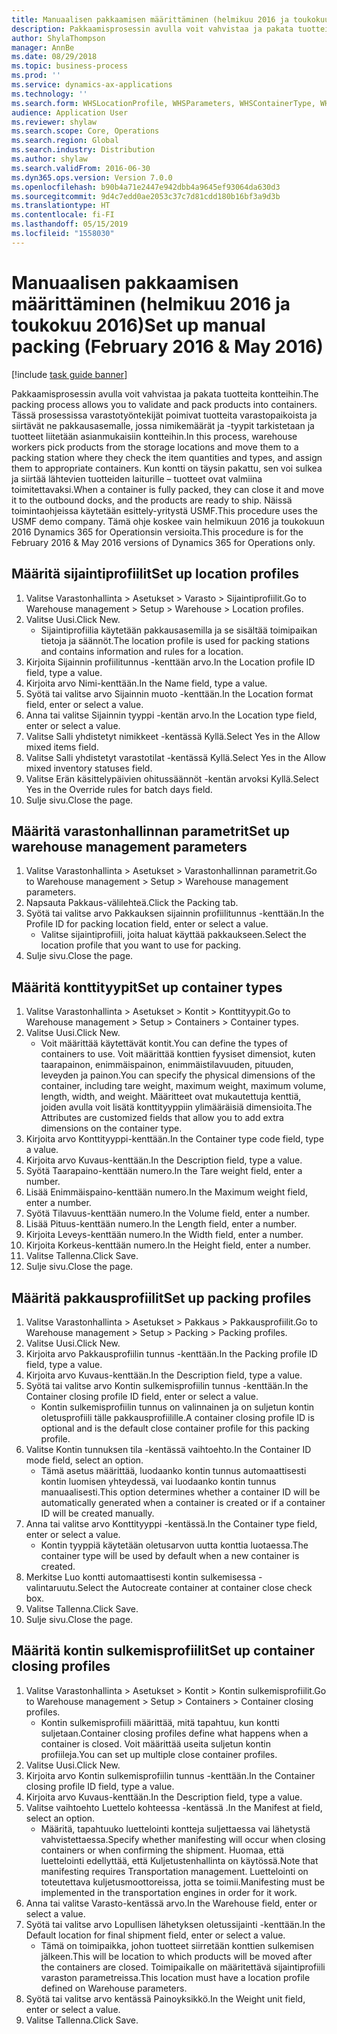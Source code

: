 ```yaml
---
title: Manuaalisen pakkaamisen määrittäminen (helmikuu 2016 ja toukokuu 2016)
description: Pakkaamisprosessin avulla voit vahvistaa ja pakata tuotteita kontteihin.
author: ShylaThompson
manager: AnnBe
ms.date: 08/29/2018
ms.topic: business-process
ms.prod: ''
ms.service: dynamics-ax-applications
ms.technology: ''
ms.search.form: WHSLocationProfile, WHSParameters, WHSContainerType, WHSPackProfile, WHSCloseContainerProfile, InventLocationIdLookup, UnitOfMeasureLookup
audience: Application User
ms.reviewer: shylaw
ms.search.scope: Core, Operations
ms.search.region: Global
ms.search.industry: Distribution
ms.author: shylaw
ms.search.validFrom: 2016-06-30
ms.dyn365.ops.version: Version 7.0.0
ms.openlocfilehash: b90b4a71e2447e942dbb4a9645ef93064da630d3
ms.sourcegitcommit: 9d4c7edd0ae2053c37c7d81cdd180b16bf3a9d3b
ms.translationtype: HT
ms.contentlocale: fi-FI
ms.lasthandoff: 05/15/2019
ms.locfileid: "1558030"
---
```

# <a name="set-up-manual-packing-february-2016--may-2016"></a><span data-ttu-id="d2a5d-103">Manuaalisen pakkaamisen määrittäminen (helmikuu 2016 ja toukokuu 2016)</span><span class="sxs-lookup"><span data-stu-id="d2a5d-103">Set up manual packing (February 2016 & May 2016)</span></span>

[!include [task guide banner](../../includes/task-guide-banner.md)]

<span data-ttu-id="d2a5d-104">Pakkaamisprosessin avulla voit vahvistaa ja pakata tuotteita kontteihin.</span><span class="sxs-lookup"><span data-stu-id="d2a5d-104">The packing process allows you to validate and pack products into containers.</span></span> <span data-ttu-id="d2a5d-105">Tässä prosessissa varastotyöntekijät poimivat tuotteita varastopaikoista ja siirtävät ne pakkausasemalle, jossa nimikemäärät ja -tyypit tarkistetaan ja tuotteet liitetään asianmukaisiin kontteihin.</span><span class="sxs-lookup"><span data-stu-id="d2a5d-105">In this process, warehouse workers pick products from the storage locations and move them to a packing station where they check the item quantities and types, and assign them to appropriate containers.</span></span> <span data-ttu-id="d2a5d-106">Kun kontti on täysin pakattu, sen voi sulkea ja siirtää lähtevien tuotteiden laiturille – tuotteet ovat valmiina toimitettavaksi.</span><span class="sxs-lookup"><span data-stu-id="d2a5d-106">When a container is fully packed, they can close it and move it to the outbound docks, and the products are ready to ship.</span></span> <span data-ttu-id="d2a5d-107">Näissä toimintaohjeissa käytetään esittely-yritystä USMF.</span><span class="sxs-lookup"><span data-stu-id="d2a5d-107">This procedure uses the USMF demo company.</span></span> <span data-ttu-id="d2a5d-108">Tämä ohje koskee vain helmikuun 2016 ja toukokuun 2016 Dynamics 365 for Operationsin versioita.</span><span class="sxs-lookup"><span data-stu-id="d2a5d-108">This procedure is for the February 2016 & May 2016 versions of Dynamics 365 for Operations only.</span></span>


## <a name="set-up-location-profiles"></a><span data-ttu-id="d2a5d-109">Määritä sijaintiprofiilit</span><span class="sxs-lookup"><span data-stu-id="d2a5d-109">Set up location profiles</span></span>
1. <span data-ttu-id="d2a5d-110">Valitse Varastonhallinta > Asetukset > Varasto > Sijaintiprofiilit.</span><span class="sxs-lookup"><span data-stu-id="d2a5d-110">Go to Warehouse management > Setup > Warehouse > Location profiles.</span></span>
2. <span data-ttu-id="d2a5d-111">Valitse Uusi.</span><span class="sxs-lookup"><span data-stu-id="d2a5d-111">Click New.</span></span>
    * <span data-ttu-id="d2a5d-112">Sijaintiprofiilia käytetään pakkausasemilla ja se sisältää toimipaikan tietoja ja säännöt.</span><span class="sxs-lookup"><span data-stu-id="d2a5d-112">The location profile is used for packing stations and contains information and rules for a location.</span></span>  
3. <span data-ttu-id="d2a5d-113">Kirjoita Sijainnin profiilitunnus -kenttään arvo.</span><span class="sxs-lookup"><span data-stu-id="d2a5d-113">In the Location profile ID field, type a value.</span></span>
4. <span data-ttu-id="d2a5d-114">Kirjoita arvo Nimi-kenttään.</span><span class="sxs-lookup"><span data-stu-id="d2a5d-114">In the Name field, type a value.</span></span>
5. <span data-ttu-id="d2a5d-115">Syötä tai valitse arvo Sijainnin muoto -kenttään.</span><span class="sxs-lookup"><span data-stu-id="d2a5d-115">In the Location format field, enter or select a value.</span></span>
6. <span data-ttu-id="d2a5d-116">Anna tai valitse Sijainnin tyyppi -kentän arvo.</span><span class="sxs-lookup"><span data-stu-id="d2a5d-116">In the Location type field, enter or select a value.</span></span>
7. <span data-ttu-id="d2a5d-117">Valitse Salli yhdistetyt nimikkeet -kentässä Kyllä.</span><span class="sxs-lookup"><span data-stu-id="d2a5d-117">Select Yes in the Allow mixed items field.</span></span>
8. <span data-ttu-id="d2a5d-118">Valitse Salli yhdistetyt varastotilat -kentässä Kyllä.</span><span class="sxs-lookup"><span data-stu-id="d2a5d-118">Select Yes in the Allow mixed  inventory statuses field.</span></span>
9. <span data-ttu-id="d2a5d-119">Valitse Erän käsittelypäivien ohitussäännöt -kentän arvoksi Kyllä.</span><span class="sxs-lookup"><span data-stu-id="d2a5d-119">Select Yes in the Override rules for batch days field.</span></span>
10. <span data-ttu-id="d2a5d-120">Sulje sivu.</span><span class="sxs-lookup"><span data-stu-id="d2a5d-120">Close the page.</span></span>

## <a name="set-up-warehouse-management-parameters"></a><span data-ttu-id="d2a5d-121">Määritä varastonhallinnan parametrit</span><span class="sxs-lookup"><span data-stu-id="d2a5d-121">Set up warehouse management parameters</span></span> 
1. <span data-ttu-id="d2a5d-122">Valitse Varastonhallinta > Asetukset > Varastonhallinnan parametrit.</span><span class="sxs-lookup"><span data-stu-id="d2a5d-122">Go to Warehouse management > Setup > Warehouse management parameters.</span></span>
2. <span data-ttu-id="d2a5d-123">Napsauta Pakkaus-välilehteä.</span><span class="sxs-lookup"><span data-stu-id="d2a5d-123">Click the Packing tab.</span></span>
3. <span data-ttu-id="d2a5d-124">Syötä tai valitse arvo Pakkauksen sijainnin profiilitunnus -kenttään.</span><span class="sxs-lookup"><span data-stu-id="d2a5d-124">In the Profile ID for packing location field, enter or select a value.</span></span>
    * <span data-ttu-id="d2a5d-125">Valitse sijaintiprofiili, joita haluat käyttää pakkaukseen.</span><span class="sxs-lookup"><span data-stu-id="d2a5d-125">Select the location profile that you want to use for packing.</span></span>  
4. <span data-ttu-id="d2a5d-126">Sulje sivu.</span><span class="sxs-lookup"><span data-stu-id="d2a5d-126">Close the page.</span></span>

## <a name="set-up-container-types"></a><span data-ttu-id="d2a5d-127">Määritä konttityypit</span><span class="sxs-lookup"><span data-stu-id="d2a5d-127">Set up container types</span></span>
1. <span data-ttu-id="d2a5d-128">Valitse Varastonhallinta > Asetukset > Kontit > Konttityypit.</span><span class="sxs-lookup"><span data-stu-id="d2a5d-128">Go to Warehouse management > Setup > Containers > Container types.</span></span>
2. <span data-ttu-id="d2a5d-129">Valitse Uusi.</span><span class="sxs-lookup"><span data-stu-id="d2a5d-129">Click New.</span></span>
    * <span data-ttu-id="d2a5d-130">Voit määrittää käytettävät kontit.</span><span class="sxs-lookup"><span data-stu-id="d2a5d-130">You can define the types of containers to use.</span></span> <span data-ttu-id="d2a5d-131">Voit määrittää konttien fyysiset dimensiot, kuten taarapainon, enimmäispainon, enimmäistilavuuden, pituuden, leveyden ja painon.</span><span class="sxs-lookup"><span data-stu-id="d2a5d-131">You can specify the physical dimensions of the container, including tare weight, maximum weight, maximum volume, length, width, and weight.</span></span>  <span data-ttu-id="d2a5d-132">Määritteet ovat mukautettuja kenttiä, joiden avulla voit lisätä konttityyppiin ylimääräisiä dimensioita.</span><span class="sxs-lookup"><span data-stu-id="d2a5d-132">The Attributes are customized fields that allow you to add extra dimensions on the container type.</span></span>     
3. <span data-ttu-id="d2a5d-133">Kirjoita arvo Konttityyppi-kenttään.</span><span class="sxs-lookup"><span data-stu-id="d2a5d-133">In the Container type code field, type a value.</span></span>
4. <span data-ttu-id="d2a5d-134">Kirjoita arvo Kuvaus-kenttään.</span><span class="sxs-lookup"><span data-stu-id="d2a5d-134">In the Description field, type a value.</span></span>
5. <span data-ttu-id="d2a5d-135">Syötä Taarapaino-kenttään numero.</span><span class="sxs-lookup"><span data-stu-id="d2a5d-135">In the Tare weight field, enter a number.</span></span>
6. <span data-ttu-id="d2a5d-136">Lisää Enimmäispaino-kenttään numero.</span><span class="sxs-lookup"><span data-stu-id="d2a5d-136">In the Maximum weight field, enter a number.</span></span>
7. <span data-ttu-id="d2a5d-137">Syötä Tilavuus-kenttään numero.</span><span class="sxs-lookup"><span data-stu-id="d2a5d-137">In the Volume field, enter a number.</span></span>
8. <span data-ttu-id="d2a5d-138">Lisää Pituus-kenttään numero.</span><span class="sxs-lookup"><span data-stu-id="d2a5d-138">In the Length field, enter a number.</span></span>
9. <span data-ttu-id="d2a5d-139">Kirjoita Leveys-kenttään numero.</span><span class="sxs-lookup"><span data-stu-id="d2a5d-139">In the Width field, enter a number.</span></span>
10. <span data-ttu-id="d2a5d-140">Kirjoita Korkeus-kenttään numero.</span><span class="sxs-lookup"><span data-stu-id="d2a5d-140">In the Height field, enter a number.</span></span>
11. <span data-ttu-id="d2a5d-141">Valitse Tallenna.</span><span class="sxs-lookup"><span data-stu-id="d2a5d-141">Click Save.</span></span>
12. <span data-ttu-id="d2a5d-142">Sulje sivu.</span><span class="sxs-lookup"><span data-stu-id="d2a5d-142">Close the page.</span></span>

## <a name="set-up-packing-profiles"></a><span data-ttu-id="d2a5d-143">Määritä pakkausprofiilit</span><span class="sxs-lookup"><span data-stu-id="d2a5d-143">Set up packing profiles</span></span>
1. <span data-ttu-id="d2a5d-144">Valitse Varastonhallinta > Asetukset > Pakkaus > Pakkausprofiilit.</span><span class="sxs-lookup"><span data-stu-id="d2a5d-144">Go to Warehouse management > Setup > Packing > Packing profiles.</span></span>
2. <span data-ttu-id="d2a5d-145">Valitse Uusi.</span><span class="sxs-lookup"><span data-stu-id="d2a5d-145">Click New.</span></span>
3. <span data-ttu-id="d2a5d-146">Kirjoita arvo Pakkausprofiilin tunnus -kenttään.</span><span class="sxs-lookup"><span data-stu-id="d2a5d-146">In the Packing profile ID field, type a value.</span></span>
4. <span data-ttu-id="d2a5d-147">Kirjoita arvo Kuvaus-kenttään.</span><span class="sxs-lookup"><span data-stu-id="d2a5d-147">In the Description field, type a value.</span></span>
5. <span data-ttu-id="d2a5d-148">Syötä tai valitse arvo Kontin sulkemisprofiilin tunnus -kenttään.</span><span class="sxs-lookup"><span data-stu-id="d2a5d-148">In the Container closing profile ID field, enter or select a value.</span></span>
    * <span data-ttu-id="d2a5d-149">Kontin sulkemisprofiilin tunnus on valinnainen ja on suljetun kontin oletusprofiili tälle pakkausprofiilille.</span><span class="sxs-lookup"><span data-stu-id="d2a5d-149">A container closing profile ID is optional and is the default close container profile for this packing profile.</span></span>  
6. <span data-ttu-id="d2a5d-150">Valitse Kontin tunnuksen tila -kentässä vaihtoehto.</span><span class="sxs-lookup"><span data-stu-id="d2a5d-150">In the Container ID mode field, select an option.</span></span>
    * <span data-ttu-id="d2a5d-151">Tämä asetus määrittää, luodaanko kontin tunnus automaattisesti kontin luomisen yhteydessä, vai luodaanko kontin tunnus manuaalisesti.</span><span class="sxs-lookup"><span data-stu-id="d2a5d-151">This option determines whether a container ID will be automatically generated when a container is created or if a container ID will be created manually.</span></span>  
7. <span data-ttu-id="d2a5d-152">Anna tai valitse arvo Konttityyppi -kentässä.</span><span class="sxs-lookup"><span data-stu-id="d2a5d-152">In the Container type field, enter or select a value.</span></span>
    * <span data-ttu-id="d2a5d-153">Kontin tyyppiä käytetään oletusarvon uutta konttia luotaessa.</span><span class="sxs-lookup"><span data-stu-id="d2a5d-153">The container type will be used by default when a new container is created.</span></span>  
8. <span data-ttu-id="d2a5d-154">Merkitse Luo kontti automaattisesti kontin sulkemisessa -valintaruutu.</span><span class="sxs-lookup"><span data-stu-id="d2a5d-154">Select the Autocreate container at container close check box.</span></span>
9. <span data-ttu-id="d2a5d-155">Valitse Tallenna.</span><span class="sxs-lookup"><span data-stu-id="d2a5d-155">Click Save.</span></span>
10. <span data-ttu-id="d2a5d-156">Sulje sivu.</span><span class="sxs-lookup"><span data-stu-id="d2a5d-156">Close the page.</span></span>

## <a name="set-up-container-closing-profiles"></a><span data-ttu-id="d2a5d-157">Määritä kontin sulkemisprofiilit</span><span class="sxs-lookup"><span data-stu-id="d2a5d-157">Set up container closing profiles</span></span>
1. <span data-ttu-id="d2a5d-158">Valitse Varastonhallinta > Asetukset > Kontit > Kontin sulkemisprofiilit.</span><span class="sxs-lookup"><span data-stu-id="d2a5d-158">Go to Warehouse management > Setup > Containers > Container closing profiles.</span></span>
    * <span data-ttu-id="d2a5d-159">Kontin sulkemisprofiili määrittää, mitä tapahtuu, kun kontti suljetaan.</span><span class="sxs-lookup"><span data-stu-id="d2a5d-159">Container closing profiles define what happens when a container is closed.</span></span> <span data-ttu-id="d2a5d-160">Voit määrittää useita suljetun kontin profiileja.</span><span class="sxs-lookup"><span data-stu-id="d2a5d-160">You can set up multiple close container profiles.</span></span>       
2. <span data-ttu-id="d2a5d-161">Valitse Uusi.</span><span class="sxs-lookup"><span data-stu-id="d2a5d-161">Click New.</span></span>
3. <span data-ttu-id="d2a5d-162">Kirjoita arvo Kontin sulkemisprofiilin tunnus -kenttään.</span><span class="sxs-lookup"><span data-stu-id="d2a5d-162">In the Container closing profile ID field, type a value.</span></span>
4. <span data-ttu-id="d2a5d-163">Kirjoita arvo Kuvaus-kenttään.</span><span class="sxs-lookup"><span data-stu-id="d2a5d-163">In the Description field, type a value.</span></span>
5. <span data-ttu-id="d2a5d-164">Valitse vaihtoehto Luettelo kohteessa -kentässä .</span><span class="sxs-lookup"><span data-stu-id="d2a5d-164">In the Manifest at field, select an option.</span></span>
    * <span data-ttu-id="d2a5d-165">Määritä, tapahtuuko luettelointi kontteja suljettaessa vai lähetystä vahvistettaessa.</span><span class="sxs-lookup"><span data-stu-id="d2a5d-165">Specify whether manifesting will occur when closing containers or when confirming the shipment.</span></span> <span data-ttu-id="d2a5d-166">Huomaa, että luettelointi edellyttää, että Kuljetustenhallinta on käytössä.</span><span class="sxs-lookup"><span data-stu-id="d2a5d-166">Note that manifesting requires Transportation management.</span></span> <span data-ttu-id="d2a5d-167">Luettelointi on toteutettava kuljetusmoottoreissa, jotta se toimii.</span><span class="sxs-lookup"><span data-stu-id="d2a5d-167">Manifesting must be implemented in the transportation engines in order for it work.</span></span>  
6. <span data-ttu-id="d2a5d-168">Anna tai valitse Varasto-kentässä arvo.</span><span class="sxs-lookup"><span data-stu-id="d2a5d-168">In the Warehouse field, enter or select a value.</span></span>
7. <span data-ttu-id="d2a5d-169">Syötä tai valitse arvo Lopullisen lähetyksen oletussijainti -kenttään.</span><span class="sxs-lookup"><span data-stu-id="d2a5d-169">In the Default location for final shipment field, enter or select a value.</span></span>
    * <span data-ttu-id="d2a5d-170">Tämä on toimipaikka, johon tuotteet siirretään konttien sulkemisen jälkeen.</span><span class="sxs-lookup"><span data-stu-id="d2a5d-170">This will be location to which products will be moved after the containers are closed.</span></span> <span data-ttu-id="d2a5d-171">Toimipaikalle on määritettävä sijaintiprofiili varaston parametreissa.</span><span class="sxs-lookup"><span data-stu-id="d2a5d-171">This location must have a location profile defined on Warehouse parameters.</span></span>  
8. <span data-ttu-id="d2a5d-172">Syötä tai valitse arvo kentässä Painoyksikkö.</span><span class="sxs-lookup"><span data-stu-id="d2a5d-172">In the Weight unit field, enter or select a value.</span></span>
9. <span data-ttu-id="d2a5d-173">Valitse Tallenna.</span><span class="sxs-lookup"><span data-stu-id="d2a5d-173">Click Save.</span></span>

